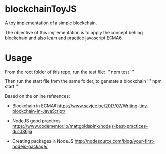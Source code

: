 # blockchainToyJS
A toy implementation of a simple blockchain.

The objective of this implementation is to apply the concept behing blockchain and also learn and practice javascript ECMA6.

# Usage
From the root folder of this repo, run the test file:
'''
npm test
'''

Then run the start file from the same folder, to generate a blockchain
'''
npm start
'''

Based on the online references:
* Blockchain in ECMA6 https://www.savjee.be/2017/07/Writing-tiny-blockchain-in-JavaScript/

*  NodeJS good practices https://www.codementor.io/mattgoldspink/nodejs-best-practices-du1086jja

* Creating packages in  NodeJS http://nodesource.com/blog/your-first-nodejs-package/
